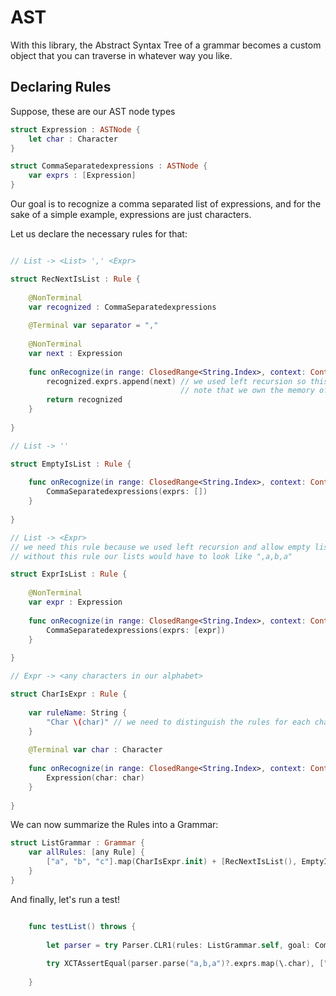 # AST

With this library, the Abstract Syntax Tree of a grammar becomes a custom object that you can traverse in whatever way you like.

## Declaring Rules

Suppose, these are our AST node types

```Swift
struct Expression : ASTNode {
    let char : Character
}

struct CommaSeparatedexpressions : ASTNode {
    var exprs : [Expression]
}
```

Our goal is to recognize a comma separated list of expressions, and for the sake of a simple example, expressions are just characters.

Let us declare the necessary rules for that:

```Swift

// List -> <List> ',' <Expr>

struct RecNextIsList : Rule {
    
    @NonTerminal
    var recognized : CommaSeparatedexpressions
    
    @Terminal var separator = ","
    
    @NonTerminal
    var next : Expression
    
    func onRecognize(in range: ClosedRange<String.Index>, context: Context) throws -> some ASTNode {
        recognized.exprs.append(next) // we used left recursion so this is basically O(1)
                                      // note that we own the memory of "recognized"!
        return recognized
    }
    
}

// List -> ''

struct EmptyIsList : Rule {
    
    func onRecognize(in range: ClosedRange<String.Index>, context: Context) throws -> some ASTNode {
        CommaSeparatedexpressions(exprs: [])
    }
    
}

// List -> <Expr>
// we need this rule because we used left recursion and allow empty lists
// without this rule our lists would have to look like ",a,b,a"

struct ExprIsList : Rule {
    
    @NonTerminal
    var expr : Expression
    
    func onRecognize(in range: ClosedRange<String.Index>, context: Context) throws -> some ASTNode {
        CommaSeparatedexpressions(exprs: [expr])
    }
    
}

// Expr -> <any characters in our alphabet>

struct CharIsExpr : Rule {
    
    var ruleName: String {
        "Char \(char)" // we need to distinguish the rules for each character
    }
    
    @Terminal var char : Character
    
    func onRecognize(in range: ClosedRange<String.Index>, context: Context) throws -> some ASTNode {
        Expression(char: char)
    }
    
}

```

We can now summarize the Rules into a Grammar:

```Swift
struct ListGrammar : Grammar {
    var allRules: [any Rule] {
        ["a", "b", "c"].map(CharIsExpr.init) + [RecNextIsList(), EmptyIsList(), ExprIsList()]
    }
}
```

And finally, let's run a test!

```Swift

    func testList() throws {
        
        let parser = try Parser.CLR1(rules: ListGrammar.self, goal: CommaSeparatedexpressions.self)
        
        try XCTAssertEqual(parser.parse("a,b,a")?.exprs.map(\.char), ["a", "b", "a"]) //works!
        
    }
    
```
